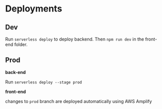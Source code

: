 # Deployments

## Dev

Run `serverless deploy` to deploy backend. Then `npm run dev` in the front-end folder.

## Prod

**back-end**

Run `serverless deploy --stage prod`

**front-end**

changes to `prod` branch are deployed automatically using AWS Amplify

